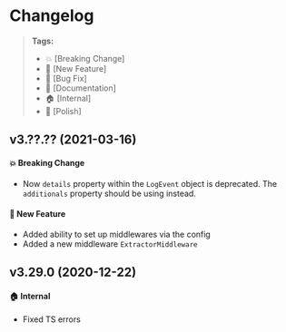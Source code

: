Changelog
=========

> **Tags:**
> - :boom:       [Breaking Change]
> - :rocket:     [New Feature]
> - :bug:        [Bug Fix]
> - :memo:       [Documentation]
> - :house:      [Internal]
> - :nail_care:  [Polish]

## v3.??.?? (2021-03-16)

#### :boom: Breaking Change

* Now `details` property within the `LogEvent` object is deprecated.
  The `additionals` property should be using instead.

#### :rocket: New Feature

* Added ability to set up middlewares via the config
* Added a new middleware `ExtractorMiddleware`

## v3.29.0 (2020-12-22)

#### :house: Internal

* Fixed TS errors
